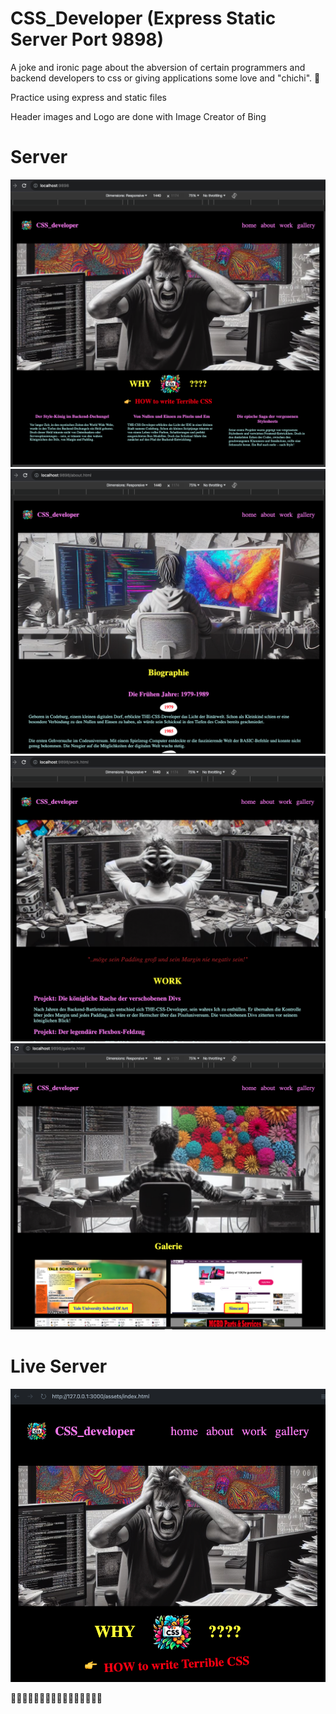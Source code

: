 # CSS_Developer (Express Static Server Port 9898)

A joke and ironic page about the abversion of certain programmers and backend developers to css or giving applications some love and "chichi". 🤡

Practice using express and static files

Header images and Logo are done with Image Creator of Bing

# Server

<div>
<img  src="./assets/img/home.png" alt=""  />
<img  src="./assets/img/about.png" alt=""  />
<img  src="./assets/img/work.png" alt=""  />
<img  src="./assets/img/galerie.png" alt=""  />
</div>

# Live Server

<div>
<img  src="./assets/img/homeLS.png" alt=""  />
</div>

🤡🤡🤡🤡🤡🤡🤡🤡🤡🤡🤡🤡🤡🤡🤡🤡
